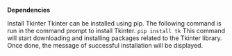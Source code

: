 **Dependencies**

Install Tkinter
Tkinter can be installed using pip. The following command is run in the command prompt to install Tkinter.
`pip install tk`
This command will start downloading and installing packages related to the Tkinter library. Once done, the message of successful installation will be displayed.